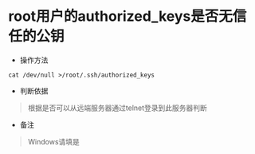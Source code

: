 # root用户的authorized_keys是否无信任的公钥

- 操作方法
```
cat /dev/null >/root/.ssh/authorized_keys
```

- 判断依据
> 根据是否可以从远端服务器通过telnet登录到此服务器判断

- 备注
> Windows请填是